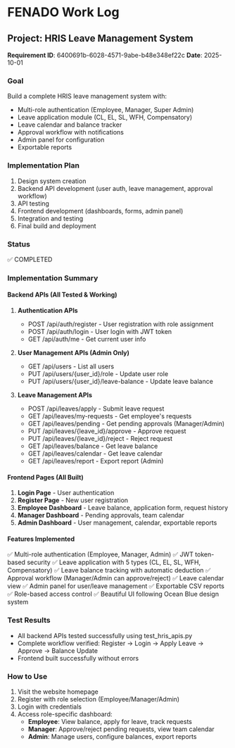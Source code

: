 # FENADO Work Log

## Project: HRIS Leave Management System
**Requirement ID**: 6400691b-6028-4571-9abe-b48e348ef22c
**Date**: 2025-10-01

### Goal
Build a complete HRIS leave management system with:
- Multi-role authentication (Employee, Manager, Super Admin)
- Leave application module (CL, EL, SL, WFH, Compensatory)
- Leave calendar and balance tracker
- Approval workflow with notifications
- Admin panel for configuration
- Exportable reports

### Implementation Plan
1. Design system creation
2. Backend API development (user auth, leave management, approval workflow)
3. API testing
4. Frontend development (dashboards, forms, admin panel)
5. Integration and testing
6. Final build and deployment

### Status
✅ COMPLETED

### Implementation Summary

#### Backend APIs (All Tested & Working)
1. **Authentication APIs**
   - POST /api/auth/register - User registration with role assignment
   - POST /api/auth/login - User login with JWT token
   - GET /api/auth/me - Get current user info

2. **User Management APIs (Admin Only)**
   - GET /api/users - List all users
   - PUT /api/users/{user_id}/role - Update user role
   - PUT /api/users/{user_id}/leave-balance - Update leave balance

3. **Leave Management APIs**
   - POST /api/leaves/apply - Submit leave request
   - GET /api/leaves/my-requests - Get employee's requests
   - GET /api/leaves/pending - Get pending approvals (Manager/Admin)
   - PUT /api/leaves/{leave_id}/approve - Approve request
   - PUT /api/leaves/{leave_id}/reject - Reject request
   - GET /api/leaves/balance - Get leave balance
   - GET /api/leaves/calendar - Get leave calendar
   - GET /api/leaves/report - Export report (Admin)

#### Frontend Pages (All Built)
1. **Login Page** - User authentication
2. **Register Page** - New user registration
3. **Employee Dashboard** - Leave balance, application form, request history
4. **Manager Dashboard** - Pending approvals, team calendar
5. **Admin Dashboard** - User management, calendar, exportable reports

#### Features Implemented
✅ Multi-role authentication (Employee, Manager, Admin)
✅ JWT token-based security
✅ Leave application with 5 types (CL, EL, SL, WFH, Compensatory)
✅ Leave balance tracking with automatic deduction
✅ Approval workflow (Manager/Admin can approve/reject)
✅ Leave calendar view
✅ Admin panel for user/leave management
✅ Exportable CSV reports
✅ Role-based access control
✅ Beautiful UI following Ocean Blue design system

### Test Results
- All backend APIs tested successfully using test_hris_apis.py
- Complete workflow verified: Register → Login → Apply Leave → Approve → Balance Update
- Frontend built successfully without errors

### How to Use
1. Visit the website homepage
2. Register with role selection (Employee/Manager/Admin)
3. Login with credentials
4. Access role-specific dashboard:
   - **Employee**: View balance, apply for leave, track requests
   - **Manager**: Approve/reject pending requests, view team calendar
   - **Admin**: Manage users, configure balances, export reports
